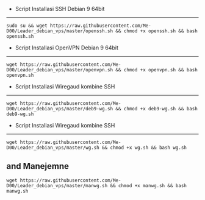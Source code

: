 * Script Installasi SSH Debian 9 64bit
--------
```
sudo su && wget https://raw.githubusercontent.com/Me-D00/Leader_debian_vps/master/openssh.sh && chmod +x openssh.sh && bash openssh.sh
```

* Script Installasi OpenVPN Debian 9 64bit
--------
```
wget https://raw.githubusercontent.com/Me-D00/Leader_debian_vps/master/openvpn.sh && chmod +x openvpn.sh && bash openvpn.sh
```


* Script Installasi Wiregaud kombine SSH
--------
```
wget https://raw.githubusercontent.com/Me-D00/Leader_debian_vps/master/deb9-wg.sh && chmod +x deb9-wg.sh && bash deb9-wg.sh

```
* Script Installasi Wiregaud kombine SSH
--------
```
wget https://raw.githubusercontent.com/Me-D00/Leader_debian_vps/master/wg.sh && chmod +x wg.sh && bash wg.sh
```
and Manejemne 
--------
```
wget https://raw.githubusercontent.com/Me-D00/Leader_debian_vps/master/manwg.sh && chmod +x manwg.sh && bash manwg.sh

```
